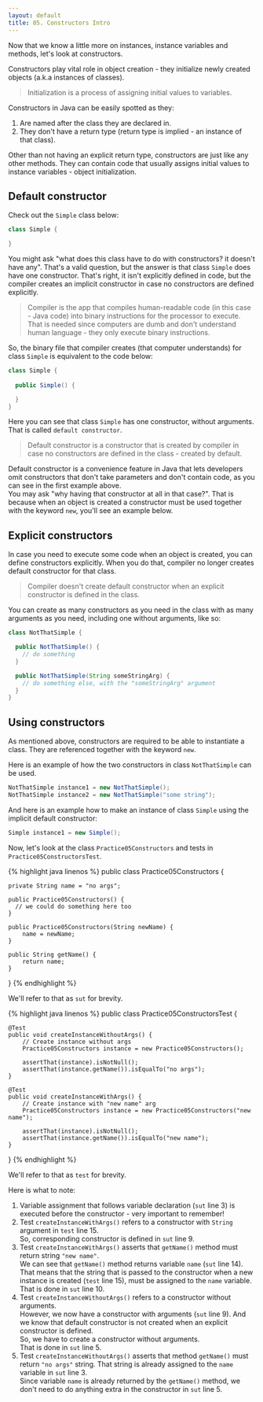```yaml
---
layout: default
title: 05. Constructors Intro
---
```


Now  that we know a little more on instances, instance variables and methods, let's look at constructors.

Constructors play vital role in object creation - they initialize newly created objects (a.k.a instances of classes).  

> Initialization is a process of assigning initial values to variables.

Constructors in Java can be easily spotted as they:
1. Are named after the class they are declared in.
2. They don't have a return type (return type is implied - an instance of that class).

Other than not having an explicit return type, constructors are just like any other methods. They can contain code that usually assigns initial values to instance variables - object initialization.

## Default constructor
Check out the `Simple` class below:

```java
class Simple {

}
```

You might ask "what does this class have to do with constructors? it doesn't have any". That's a valid question, but the answer is that class `Simple` does have one constructor. That's right, it isn't explicitly defined in code, but the compiler creates an implicit constructor in case no constructors are defined explicitly.

> Compiler is the app that compiles human-readable code (in this case - Java code) into binary instructions for the processor to execute. That is needed since computers are dumb and don't understand human language - they only execute binary instructions.

So, the binary file that compiler creates (that computer understands) for class `Simple` is equivalent to the code below:

```java
class Simple {
  
  public Simple() {

  }
}
```

Here you can see that class `Simple` has one constructor, without arguments. That is called `default constructor`.

> Default constructor is a constructor that is created by compiler in case no constructors are defined in the class - created by default.

Default constructor is a convenience feature in Java that lets developers omit constructors that don't take parameters and don't contain code, as you can see in the first example above.  
You may ask "why having that constructor at all in that case?". That is because when an object is created a constructor must be used together with the keyword `new`, you'll see an example below.

## Explicit constructors
In case you need to execute some code when an object is created, you can define constructors explicitly. When you do that, compiler no longer creates default constructor for that class.

> Compiler doesn't create default constructor when an explicit constructor is defined in the class.

You can create as many constructors as you need in the class with as many arguments as you need, including one without arguments, like so:

```java
class NotThatSimple {

  public NotThatSimple() {
    // do something
  }

  public NotThatSimple(String someStringArg) {
    // do something else, with the "someStringArg" argument
  }
}
```

## Using constructors
As mentioned above, constructors are required to be able to instantiate a class. They are referenced together with the keyword `new`.

Here is an example of how the two constructors in class `NotThatSimple` can be used.

```java
NotThatSimple instance1 = new NotThatSimple();
NotThatSimple instance2 = new NotThatSimple("some string");
```

And here is an example how to make an instance of class `Simple` using the implicit default constructor:

```java
Simple instance1 = new Simple();
```

Now, let's look at the class `Practice05Constructors` and tests in `Practice05ConstructorsTest`.

{% highlight java linenos %}
public class Practice05Constructors {

    private String name = "no args";

    public Practice05Constructors() {
      // we could do something here too
    }

    public Practice05Constructors(String newName) {
        name = newName;
    }

    public String getName() {
        return name;
    }
}
{% endhighlight %}

We'll refer to that as `sut` for brevity.

{% highlight java linenos %}
public class Practice05ConstructorsTest {

    @Test
    public void createInstanceWithoutArgs() {
        // Create instance without args
        Practice05Constructors instance = new Practice05Constructors();

        assertThat(instance).isNotNull();
        assertThat(instance.getName()).isEqualTo("no args");
    }

    @Test
    public void createInstanceWithArgs() {
        // Create instance with "new name" arg
        Practice05Constructors instance = new Practice05Constructors("new name");

        assertThat(instance).isNotNull();
        assertThat(instance.getName()).isEqualTo("new name");
    }
}
{% endhighlight %}

We'll refer to that as `test` for brevity.

Here is what to note:
1. <i class='fa fa-exclamation-triangle' style="color: #FFDC00"></i> Variable assignment that follows variable declaration (`sut` line 3) is executed before the constructor - very important to remember!
2. Test `createInstanceWithArgs()` refers to a constructor with `String` argument in `test` line 15.  
So, corresponding constructor is defined in `sut` line 9.
3. Test `createInstanceWithArgs()` asserts that `getName()` method must return string `"new name"`.  
We can see that `getName()` method returns variable `name` (`sut` line 14). That means that the string that is passed to the constructor when a new instance is created (`test` line 15), must be assigned to the `name` variable.  
That is done in `sut` line 10.
4. Test `createInstanceWithoutArgs()` refers to a constructor without arguments.  
However, we now have a constructor with arguments (`sut` line 9). And we know that default constructor is not created when an explicit constructor is defined.  
So, we have to create a constructor without arguments.  
That is done in `sut` line 5.
5. Test `createInstanceWithoutArgs()` asserts that method `getName()` must return `"no args"` string. That string is already assigned to the `name` variable in `sut` line 3.  
Since variable `name` is already returned by the `getName()` method, we don't need to do anything extra in the constructor in `sut` line 5.
